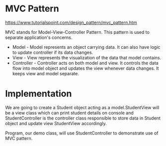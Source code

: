 ﻿# MVC Pattern 

https://www.tutorialspoint.com/design_pattern/mvc_pattern.htm

MVC stands for Model-View-Controller Pattern. This pattern is used to separate application's concerns.

- Model - Model represents an object carrying data. It can also have logic to update controller if its data changes.
- View - View represents the visualization of the data that model contains.
- Controller - Controller acts on both model and view. It controls the data flow into model object and updates the view whenever data changes. It keeps view and model separate.

# Implementation
We are going to create a Student object acting as a model.StudentView will be a view class which can print student details on console and StudentController is the controller class responsible to store data in Student object and update view StudentView accordingly.

Program, our demo class, will use StudentController to demonstrate use of MVC pattern.